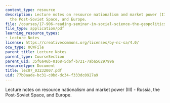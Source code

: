 ```yaml
---
content_type: resource
description: Lecture notes on resource nationalism and market power (III) - Russia,
  the Post-Soviet Space, and Europe.
file: /courses/17-906-reading-seminar-in-social-science-the-geopolitics-and-geoeconomics-of-global-energy-spring-2007/77b0aadebc31c0bddc34f333dc0927a9_lec07_03232007.pdf
file_type: application/pdf
learning_resource_types:
- Lecture Notes
license: https://creativecommons.org/licenses/by-nc-sa/4.0/
ocw_type: OCWFile
parent_title: Lecture Notes
parent_type: CourseSection
parent_uid: 35f6a46b-0168-5d6f-b721-7aba5629799a
resourcetype: Document
title: lec07_03232007.pdf
uid: 77b0aade-bc31-c0bd-dc34-f333dc0927a9
---
```

Lecture notes on resource nationalism and market power (III) - Russia, the Post-Soviet Space, and Europe.